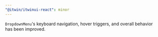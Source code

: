 ```yaml
---
"@itwin/itwinui-react": minor
---
```


`DropdownMenu`'s keyboard navigation, hover triggers, and overall behavior has been improved.
